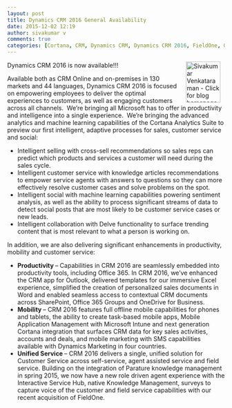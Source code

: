 ```yaml
---
layout: post
title: Dynamics CRM 2016 General Availability
date: 2015-12-02 12:19
author: sivakumar v
comments: true
categories: [Cortana, CRM, Dynamics CRM, Dynamics CRM 2016, FieldOne, General Availability, Intune, OneDrive. Parature, Sivakumar Venkataraman]
---
```

<p style="text-align: left"><a title="Sivakumar Venkataraman - Click for blog homepage"><img src="https://microsofttpd.github.io/assets/0871.sivav.jpg" alt="Sivakumar Venkataraman - Click for blog homepage" width="80" height="95" align="right" border="0" hspace="10" /></a>Dynamics CRM 2016 is now available!!!</p><p>Available both as CRM Online and on-premises in 130 markets and 44 languages, Dynamics CRM 2016 is focused on empowering employees to deliver the optimal experiences to customers, as well as engaging customers across all channels.&nbsp; We’re bringing all Microsoft has to offer in productivity and intelligence into a single experience.&nbsp; We’re bringing the advanced analytics and machine learning capabilities of the Cortana Analytics Suite to preview our first intelligent, adaptive processes for sales, customer service and social: <ul><li>Intelligent selling with cross-sell recommendations so sales reps can predict which products and services a customer will need during the sales cycle.
<li>Intelligent customer service with knowledge articles recommendations to empower service agents with answers to questions so they can more effectively resolve customer cases and solve problems on the spot.&nbsp; <li>Intelligent social with machine learning capabilities powering sentiment analysis, as well as the ability to process significant streams of data to detect social posts that are most likely to be customer service cases or new leads.&nbsp; <li>Intelligent collaboration with Delve functionality to surface trending content that is most relevant to what a person is working on. </li></ul><p>In addition, we are also delivering significant enhancements in productivity, mobility and customer service:<ul><li><b>Productivity </b>– Capabilities in CRM 2016 are seamlessly embedded into productivity tools, including Office 365. In CRM 2016, we’ve enhanced the CRM app for Outlook, delivered templates for our immersive Excel experience, simplified the creation of personalized sales documents in Word and enabled seamless access to contextual CRM documents across SharePoint, Office 365 Groups and OneDrive for Business.
<li><b>Mobility </b>– CRM 2016 features full offline mobile capabilities for phones and tablets, the ability to create task-based mobile apps, Mobile Application Management with Microsoft Intune and next generation Cortana integration that surfaces CRM data for key sales activities, accounts and deals, and mobile marketing with SMS capabilities available with Dynamics Marketing in four countries.
<li><b>Unified Service </b>– CRM 2016 delivers a single, unified solution for Customer Service across self-service, agent assisted service and field service. Building on the integration of Parature knowledge management in spring 2015, we now have a new role driven agent experience with the Interactive Service Hub, native Knowledge Management, surveys to capture voice of the customer and field service capabilities with our recent acquisition of FieldOne.</li></ul>

